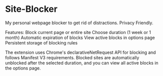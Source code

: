 # Site-Blocker
My personal webpage blocker to get rid of distractions. Privacy Friendly.

Features:
Block current page or entire site
Choose duration (1 week or 1 month)
Automatic expiration of blocks
View active blocks in options page
Persistent storage of blocking rules

The extension uses Chrome's declarativeNetRequest API for blocking and follows Manifest V3 requirements. Blocked sites are automatically unblocked after the selected duration, and you can view all active blocks in the options page.
